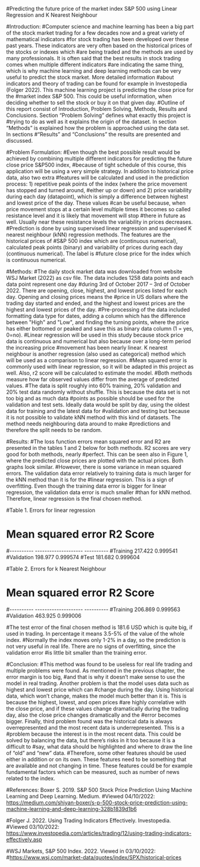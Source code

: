 #Predicting the future price of the market index S&P 500 using Linear Regression and K Nearest Neighbour

#Introduction:
#Computer science and machine learning has been a big part of the stock market trading for a few decades now and a great variety of mathematical indicators
#for stock trading has been developed over these past years. These indicators are very often based on the historical prices of the stocks or indexes which 
#are being traded and the methods are used by many professionals. It is often said that the best results in stock trading comes when multiple different indicators 
#are indicating the same thing, which is why machine learning and deep learning methods can be very useful to predict the stock market. More detailed information 
#about indicators and theory of trading can be found for example in Investopedia (Folger 2022). This machine learning project is predicting the close price for the 
#market index S&P 500. This could be useful information, when deciding whether to sell the stock or buy it on that given day.
#Outline of this report consist of Introduction, Problem Solving, Methods, Results and Conclusions. Section “Problem Solving” defines what exactly this project is
#trying to do as well as it explains the origin of the dataset. In section “Methods” is explained how the problem is approached using the data set. In sections 
#“Results” and “Conclusions” the results are presented and discussed.

#Problem Formulation:
#Even though the best possible result would be achieved by combining multiple different indicators for predicting the future close price S&P500 index, 
#because of tight schedule of this course, this application will be using a very simple strategy. In addition to historical price data, also two extra 
#features will be calculated and used in the prediction process: 1) repetitive peak points of the index (where the price movement has stopped and turned around,
#either up or down) and 2) price variability during each day (datapoint), which is simply a difference between highest and lowest price of the day. These values 
#can be useful because, when price movement stops at a certain level multiple times it becomes so called resistance level and it is likely that movement will stop
#there in future as well. Usually near these resistance levels the variability in prices decreases.
#Prediction is done by using supervised linear regression and supervised K nearest neighbour (kNN) regression methods. The features are the historical prices of 
#S&P 500 index which are (continuous numerical), calculated peak points (binary) and variability of prices during each day (continuous numerical). The label is 
#future close price for the index which is continuous numerical.

#Methods:
#The daily stock market data was downloaded from website WSJ Market (2022) as csv file. The data includes 1258 data points and each data point represent one day 
#during 3rd of October 2017 – 3rd of October 2022. There are opening, close, highest, and lowest prices listed for each day. Opening and closing prices means the 
#price in US dollars where the trading day started and ended, and the highest and lowest prices are the highest and lowest prices of the day.
#Pre-processing of the data included formatting data type for dates, adding a column which has the difference between "High" and "Low", and finding the turning points, where the price has either bottomed or peaked and save this as binary data column (1 = yes, 0=no).
#Linear regression will be used in this study because stock price data is continuous and numerical but also because over a long-term period the increasing price 
#movement has been nearly linear. K nearest neighbour is another regression (also used as categorical) method which will be used as a comparison to linear regression.
#Mean squared error is commonly used with linear regression, so it will be adapted in this project as well. Also, r2 score will be calculated to estimate the model. 
#Both methods measure how far observed values differ from the average of predicted values.
#The data is split roughly into 60% training, 20% validation and 20% test data randomly without shuffle. This is because the data set is not too big and as much data 
#points as possible should be used for the validation and test sets. Ideally data would be split by day, using the oldest data for training and the latest data for 
#validation and testing but because it is not possible to validate kNN method with this kind of datasets. The method needs neighbouring data around to make 
#predictions and therefore the split needs to be random.

#Results:
#The loss function errors mean squared error and R2 are presented in the tables 1 and 2 below for both methods. R2 scores are very good for both methods, nearly 
#perfect. This can be seen also in Figure 1, where the predicted close prices are plotted with the actual prices. Both graphs look similar.
#However, there is some variance in mean squared errors. The validation data error relatively to training data is much larger for the kNN method than it is for the 
#linear regression. This is a sign of overfitting. Even though the training data error is bigger for linear regression, the validation data error is much smaller 
#than for kNN method. Therefore, linear regression is the final chosen method.

#Table 1. Errors for linear regression

#          Mean squared error    R2 Score 
#---------- -------------------- ---------- 
#Training    217.422               0.999541 
#Validation  198.977               0.999574 
#Test         181.682              0.999604

#Table 2. Errors for k Nearest Neighbour 
#            Mean squared error   R2 Score
#---------- -------------------- ---------- 
#Training     206.869              0.999563 
#Validation   463.925              0.999006

#The test error of the final chosen method is 181.6 USD which is quite big, if used in trading. In percentage it means 3.5-5% of the value of the whole index. 
#Normally the index moves only 1-2% in a day, so the prediction is not very useful in real life. There are no signs of overfitting, since the validation error 
#is little bit smaller than the training error.

#Conclusion:
#This method was found to be useless for real life trading and multiple problems were found. As mentioned in the previous chapter, the error margin is too big, 
#and that is why it doesn’t make sense to use the model in real trading. Another problem is that the model uses data such as highest and lowest price which can 
#change during the day. Using historical data, which won’t change, makes the model much better than it is. This is because the highest, lowest, and open prices 
#are highly correlative with the close price, and if these values change dramatically during the trading day, also the close price changes dramatically and the 
#error becomes bigger. Finally, third problem found was the historical data is always overrepresented and the most recent data is underrepresented. This is a 
#problem because the interest is in the most recent data. This could be solved by balancing the data, but there’s risks in it too because it is a difficult to 
#say, what data should be highlighted and where to draw the line of “old” and “new” data.
#Therefore, some other features should be used either in addition or on its own. These features need to be something that are available and not changing in time. These features could be for example fundamental factors which can be measured, such as number of news related to the index.

#References:
Boxer S. 2019. S&P 500 Stock Price Prediction Using Machine Learning and Deep Learning. Medium. 
#Viewed 04/10/2022: https://medium.com/shiyan-boxer/s-p-500-stock-price-prediction-using-machine-learning-and-deep-learning-328b1839d1b6

#Folger J. 2022. Using Trading Indicators Effectively. Investopedia. 
#Viewed 03/10/2022: https://www.investopedia.com/articles/trading/12/using-trading-indicators-effectively.asp

#WSJ Markets, S&P 500 Index. 2022. Viewed in 03/10/2022:
#https://www.wsj.com/market-data/quotes/index/SPX/historical-prices
